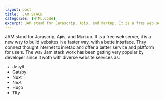 ```yaml
---
layout: post
title:  JAM STACK
categories: [HTML,Code]
excerpt: JAM stand for Javascrip, Apis, and Markup. It is a free web server, it is a new way to build websites in a faster way, with a bette interface.
---
```


JAM stand for Javascrip, Apis, and Markup. It is a free web server, it is a new way to build websites in a faster way, with a bette interface. They connect thought internet to inretac and offer a better service and platform for users. The way Jam stack work has been getting very popular by developer since it woth with diverse website services as:

- Jekyll
- Gatsby
- Nuxt
- Next
- Hugo
- 11ty
